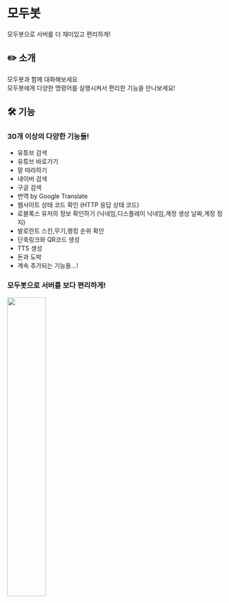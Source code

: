 # 모두봇
모두봇으로 서버를 더 재미있고 편리하게!

## ✏️ 소개
모두봇과 함께 대화해보세요  
모두봇에게 다양한 명령어를 실행시켜서
편리한 기능을 만나보세요!

## 🛠️ 기능  
### 30개 이상의 다양한 기능들!
- 유튜브 검색
- 유튜브 바로가기
- 말 따라하기
- 네이버 검색
- 구글 검색
- 번역 by Google Translate
- 웹사이트 상태 코드 확인 (HTTP 응답 상태 코드)
- 로블록스 유저의 정보 확인하기 (닉네임,디스플레이 닉네임,계정 생성 날짜,계정 정지)
- 발로란트 스킨,무기,랭킹 순위 확인
- 단축링크와 QR코드 생성
- TTS 생성
- 돈과 도박  
- 계속 추가되는 기능들...!

### 모두봇으로 서버를 보다 편리하게!
<img src = "https://allbot.1325ok.com/assets/b.gif" width="42%">
